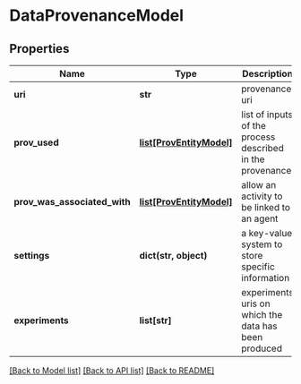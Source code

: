 # DataProvenanceModel

## Properties
Name | Type | Description | Notes
------------ | ------------- | ------------- | -------------
**uri** | **str** | provenance uri | 
**prov_used** | [**list[ProvEntityModel]**](ProvEntityModel.md) | list of inputs of the process described in the provenance | [optional] 
**prov_was_associated_with** | [**list[ProvEntityModel]**](ProvEntityModel.md) | allow an activity to be linked to an agent | [optional] 
**settings** | **dict(str, object)** | a key-value system to store specific information | [optional] 
**experiments** | **list[str]** | experiments uris on which the data has been produced | [optional] 

[[Back to Model list]](../README.md#documentation-for-models) [[Back to API list]](../README.md#documentation-for-api-endpoints) [[Back to README]](../README.md)


